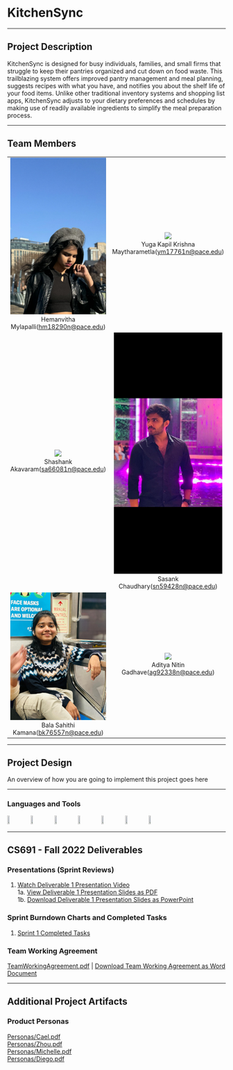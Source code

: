 # KitchenSync

***

## Project Description

KitchenSync is designed for busy individuals, families, and small firms that struggle to keep their pantries organized and cut down on food waste. This trailblazing system offers improved pantry management and meal planning, suggests recipes with what you have, and notifies you about the shelf life of your food items.  Unlike other traditional inventory systems and shopping list apps,  KitchenSync adjusts to your dietary preferences and schedules by making use of readily available ingredients to simplify the meal preparation process.

***

## Team Members

<table style="width:100%" border="0" cellspacing="0" cellpadding="0">
  <tr>
    <td align="center" valign="center"><img src="Team Members/Hemanvitha.jpg" width="250"><br />Hemanvitha Mylapalli(<a href="mailto:student pace email id)">hm18290n@pace.edu</a>)</td>
    <td align="center" valign="center"><img src="Team Members/" width="250"><br />Yuga Kapil Krishna Maytharametla(<a href="mailto:student pace email id">ym17761n@pace.edu</a>)</td>
    <td align="center" valign="center"><img src="Team Members/" width="250"><br />Neha Srinivasaiah(<a href="mailto:student pace email id">ns4177n@pace.edu</a>)</td>
  </tr>
  <tr>
    <td align="center" valign="center"><img src="Team Members/" width="250"><br />Shashank Akavaram(<a href="mailto:student pace email id">sa66081n@pace.edu</a>)</td>
    <td align="center" valign="center"><img src="Team Members/Sasank.jpg" width="250"><br />Sasank Chaudhary(<a href="mailto:student pace email id">sn59428n@pace.edu</a>)</td>
    <td align="center" valign="center"><img src="Team Members/sujitha.jpg" width="250"><br />Sujitha Chethireddy(<a href="mailto:student pace email id">sc97507n@pace.edu</a>)</td> 
  </tr>
<tr>
    <td align="center" valign="center"><img src="Team Members/Sahithi.jpg" width="250"><br />Bala Sahithi Kamana(<a href="mailto:student pace email id">bk76557n@pace.edu</a>)</td>
    <td align="center" valign="center"><img src="Team Members/" width="250"><br />Aditya Nitin Gadhave(<a href="mailto:student pace email id">ag92338n@pace.edu</a>)</td>
  </tr>
</table>

***

## Project Design


An overview of how you are going to implement this project goes here

***

### Languages and Tools

<img src="https://cdn.jsdelivr.net/gh/devicons/devicon@latest/icons/java/java-original.svg" height = "10%" width = "10%" />
<img src="https://cdn.jsdelivr.net/gh/devicons/devicon@latest/icons/javascript/javascript-original.svg"  height = "10%" width = "10%" />
<img src="https://cdn.jsdelivr.net/gh/devicons/devicon@latest/icons/html5/html5-original-wordmark.svg"  height = "10%" width = "10%" /></t>
<img src="https://cdn.jsdelivr.net/gh/devicons/devicon@latest/icons/react/react-original.svg"  height = "10%" width = "10%" />
<img src="https://cdn.jsdelivr.net/gh/devicons/devicon@latest/icons/mysql/mysql-original.svg"  height = "10%" width = "10%" />
<img src="https://cdn.jsdelivr.net/gh/devicons/devicon@latest/icons/vscode/vscode-original.svg"  height = "10%" width = "10%" />
<img src="https://cdn.jsdelivr.net/gh/devicons/devicon@latest/icons/jira/jira-original.svg" height = "10%" width = "10%" />
          
          
          
     
          
          
          
          
          
          


***


## CS691 - Fall 2022 Deliverables


### Presentations (Sprint Reviews)
1. [Watch Deliverable 1 Presentation Video]() 
<br />1a. [View Deliverable 1 Presentation Slides as PDF]()
<br />1b. <a id="raw-url" href="">Download Deliverable 1 Presentation Slides as PowerPoint</a>


### Sprint Burndown Charts and Completed Tasks

1. [Sprint 1 Completed Tasks]()

### Team Working Agreement

[TeamWorkingAgreement.pdf]() | <a id="raw-url" href="">Download Team Working Agreement as Word Document</a>


***


## Additional Project Artifacts

### Product Personas
[Personas/Cael.pdf]()
<br/>
[Personas/Zhou.pdf]()
<br/> 
[Personas/Michelle.pdf]()
<br/>
[Personas/Diego.pdf]()
